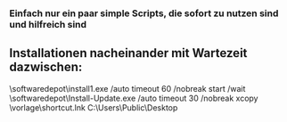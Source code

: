 ### Einfach nur ein paar simple Scripts, die sofort zu nutzen sind und hilfreich sind  

## Installationen nacheinander mit Wartezeit dazwischen:  
\\softwaredepot\install1.exe /auto
timeout 60 /nobreak
start /wait \\softwaredepot\Install-Update.exe /auto
timeout 30 /nobreak
xcopy \\vorlage\shortcut.lnk C:\Users\Public\Desktop

